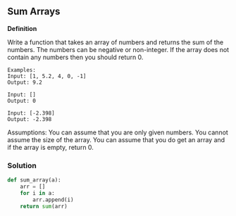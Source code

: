 ## Sum Arrays

**Definition**

Write a function that takes an array of numbers and returns the sum of the numbers. The numbers can be negative or non-integer. If the array does not contain any numbers then you should return 0.

```
Examples:
Input: [1, 5.2, 4, 0, -1]
Output: 9.2

Input: []
Output: 0

Input: [-2.398]
Output: -2.398
```

Assumptions:
You can assume that you are only given numbers.
You cannot assume the size of the array.
You can assume that you do get an array and if the array is empty, return 0.


### Solution

```python
def sum_array(a):
    arr = []
    for i in a:
        arr.append(i)
    return sum(arr)
```
        
